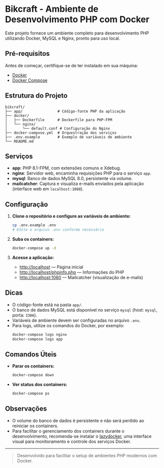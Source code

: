 # Bikcraft - Ambiente de Desenvolvimento PHP com Docker

Este projeto fornece um ambiente completo para desenvolvimento PHP utilizando Docker, MySQL e Nginx, pronto para uso local.

## Pré-requisitos

Antes de começar, certifique-se de ter instalado em sua máquina:

- [Docker](https://docs.docker.com/get-docker/)
- [Docker Compose](https://docs.docker.com/compose/install/)

## Estrutura do Projeto

```
bikcraft/
├── app/                # Código-fonte PHP da aplicação
├── docker/
│   ├── Dockerfile      # Dockerfile para PHP-FPM
│   └── nginx/
│       └── default.conf # Configuração do Nginx
├── docker-compose.yml  # Orquestração dos serviços
├── .env.example        # Exemplo de variáveis de ambiente
└── README.md
```

## Serviços

- **app**: PHP 8.1-FPM, com extensões comuns e Xdebug.
- **nginx**: Servidor web, encaminha requisições PHP para o serviço `app`.
- **mysql**: Banco de dados MySQL 8.0, persistente via volume.
- **mailcatcher**: Captura e visualiza e-mails enviados pela aplicação (interface web em `localhost:1080`).

## Configuração

1. **Clone o repositório e configure as variáveis de ambiente:**

    ```sh
    cp .env.example .env
    # Edite o arquivo .env conforme necessário
    ```

2. **Suba os containers:**

    ```sh
    docker-compose up -d
    ```

3. **Acesse a aplicação:**

    - [http://localhost](http://localhost) — Página inicial
    - [http://localhost/phpinfo.php](http://localhost/phpinfo.php) — Informações do PHP
    - [http://localhost:1080](http://localhost:1080) — Mailcatcher (visualização de e-mails)

## Dicas

- O código-fonte está na pasta `app/`.
- O banco de dados MySQL está disponível no serviço `mysql` (host: `mysql`, porta: `3306`).
- Variáveis de ambiente devem ser configuradas no arquivo `.env`.
- Para logs, utilize os comandos do Docker, por exemplo:
  ```sh
  docker-compose logs nginx
  docker-compose logs app
  ```

## Comandos Úteis

- **Parar os containers:**
  ```sh
  docker-compose down
  ```
- **Ver status dos containers:**
  ```sh
  docker-compose ps
  ```

## Observações

- O volume do banco de dados é persistente e não será perdido ao reiniciar os containers.
- Para facilitar o gerenciamento dos containers durante o desenvolvimento, recomenda-se instalar o [lazydocker](https://github.com/jesseduffield/lazydocker), uma interface visual para monitoramento e controle dos serviços Docker.

---
> Desenvolvido para facilitar o setup de ambientes PHP modernos com Docker.